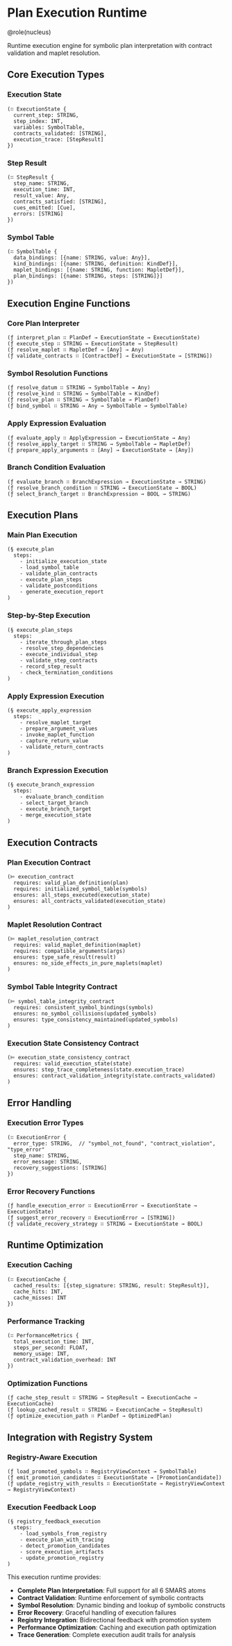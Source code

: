# Plan Execution Runtime

@role(nucleus)

Runtime execution engine for symbolic plan interpretation with contract validation and maplet resolution.

## Core Execution Types

### Execution State
```
(∷ ExecutionState {
  current_step: STRING,
  step_index: INT,
  variables: SymbolTable,
  contracts_validated: [STRING],
  execution_trace: [StepResult]
})
```

### Step Result
```
(∷ StepResult {
  step_name: STRING,
  execution_time: INT,
  result_value: Any,
  contracts_satisfied: [STRING],
  cues_emitted: [Cue],
  errors: [STRING]
})
```

### Symbol Table
```
(∷ SymbolTable {
  data_bindings: [{name: STRING, value: Any}],
  kind_bindings: [{name: STRING, definition: KindDef}],
  maplet_bindings: [{name: STRING, function: MapletDef}],
  plan_bindings: [{name: STRING, steps: [STRING]}]
})
```

## Execution Engine Functions

### Core Plan Interpreter
```
(ƒ interpret_plan ∷ PlanDef → ExecutionState → ExecutionState)
(ƒ execute_step ∷ STRING → ExecutionState → StepResult)
(ƒ resolve_maplet ∷ MapletDef → [Any] → Any)
(ƒ validate_contracts ∷ [ContractDef] → ExecutionState → [STRING])
```

### Symbol Resolution Functions
```
(ƒ resolve_datum ∷ STRING → SymbolTable → Any)
(ƒ resolve_kind ∷ STRING → SymbolTable → KindDef)
(ƒ resolve_plan ∷ STRING → SymbolTable → PlanDef)
(ƒ bind_symbol ∷ STRING → Any → SymbolTable → SymbolTable)
```

### Apply Expression Evaluation
```
(ƒ evaluate_apply ∷ ApplyExpression → ExecutionState → Any)
(ƒ resolve_apply_target ∷ STRING → SymbolTable → MapletDef)
(ƒ prepare_apply_arguments ∷ [Any] → ExecutionState → [Any])
```

### Branch Condition Evaluation  
```
(ƒ evaluate_branch ∷ BranchExpression → ExecutionState → STRING)
(ƒ resolve_branch_condition ∷ STRING → ExecutionState → BOOL)
(ƒ select_branch_target ∷ BranchExpression → BOOL → STRING)
```

## Execution Plans

### Main Plan Execution
```
(§ execute_plan
  steps:
    - initialize_execution_state
    - load_symbol_table
    - validate_plan_contracts
    - execute_plan_steps
    - validate_postconditions
    - generate_execution_report
)
```

### Step-by-Step Execution
```
(§ execute_plan_steps
  steps:
    - iterate_through_plan_steps
    - resolve_step_dependencies
    - execute_individual_step
    - validate_step_contracts
    - record_step_result
    - check_termination_conditions
)
```

### Apply Expression Execution
```
(§ execute_apply_expression
  steps:
    - resolve_maplet_target
    - prepare_argument_values
    - invoke_maplet_function
    - capture_return_value
    - validate_return_contracts
)
```

### Branch Expression Execution
```
(§ execute_branch_expression
  steps:
    - evaluate_branch_condition
    - select_target_branch
    - execute_branch_target
    - merge_execution_state
)
```

## Execution Contracts

### Plan Execution Contract
```
(⊨ execution_contract
  requires: valid_plan_definition(plan)
  requires: initialized_symbol_table(symbols)
  ensures: all_steps_executed(execution_state)
  ensures: all_contracts_validated(execution_state)
)
```

### Maplet Resolution Contract
```
(⊨ maplet_resolution_contract
  requires: valid_maplet_definition(maplet)
  requires: compatible_arguments(args)
  ensures: type_safe_result(result)
  ensures: no_side_effects_in_pure_maplets(maplet)
)
```

### Symbol Table Integrity Contract
```
(⊨ symbol_table_integrity_contract
  requires: consistent_symbol_bindings(symbols)
  ensures: no_symbol_collisions(updated_symbols)
  ensures: type_consistency_maintained(updated_symbols)
)
```

### Execution State Consistency Contract
```
(⊨ execution_state_consistency_contract
  requires: valid_execution_state(state)
  ensures: step_trace_completeness(state.execution_trace)
  ensures: contract_validation_integrity(state.contracts_validated)
)
```

## Error Handling

### Execution Error Types
```
(∷ ExecutionError {
  error_type: STRING,  // "symbol_not_found", "contract_violation", "type_error"
  step_name: STRING,
  error_message: STRING,
  recovery_suggestions: [STRING]
})
```

### Error Recovery Functions
```
(ƒ handle_execution_error ∷ ExecutionError → ExecutionState → ExecutionState)
(ƒ suggest_error_recovery ∷ ExecutionError → [STRING])
(ƒ validate_recovery_strategy ∷ STRING → ExecutionState → BOOL)
```

## Runtime Optimization

### Execution Caching
```
(∷ ExecutionCache {
  cached_results: [{step_signature: STRING, result: StepResult}],
  cache_hits: INT,
  cache_misses: INT
})
```

### Performance Tracking
```
(∷ PerformanceMetrics {
  total_execution_time: INT,
  steps_per_second: FLOAT,
  memory_usage: INT,
  contract_validation_overhead: INT
})
```

### Optimization Functions
```
(ƒ cache_step_result ∷ STRING → StepResult → ExecutionCache → ExecutionCache)
(ƒ lookup_cached_result ∷ STRING → ExecutionCache → StepResult)
(ƒ optimize_execution_path ∷ PlanDef → OptimizedPlan)
```

## Integration with Registry System

### Registry-Aware Execution
```
(ƒ load_promoted_symbols ∷ RegistryViewContext → SymbolTable)
(ƒ emit_promotion_candidates ∷ ExecutionState → [PromotionCandidate])
(ƒ update_registry_with_results ∷ ExecutionState → RegistryViewContext → RegistryViewContext)
```

### Execution Feedback Loop
```
(§ registry_feedback_execution
  steps:
    - load_symbols_from_registry
    - execute_plan_with_tracing
    - detect_promotion_candidates
    - score_execution_artifacts
    - update_promotion_registry
)
```

This execution runtime provides:
- **Complete Plan Interpretation**: Full support for all 6 SMARS atoms
- **Contract Validation**: Runtime enforcement of symbolic contracts
- **Symbol Resolution**: Dynamic binding and lookup of symbolic constructs
- **Error Recovery**: Graceful handling of execution failures
- **Registry Integration**: Bidirectional feedback with promotion system
- **Performance Optimization**: Caching and execution path optimization
- **Trace Generation**: Complete execution audit trails for analysis